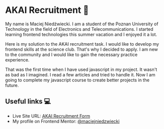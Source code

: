 # AKAI Recruitment 📱

My name is Maciej Niedźwiecki. I am a student of the Poznan University of Technology in the field of Electronics and Telecommunications. I started learning frontend technologies this summer vacation and I enjoyed it a lot.

Here is my solution to the AKAI recruitment task. I would like to develop my frontend skills at the science club. That's why I decided to apply. I am new to the community and I would like to gain the necessary practice experience.

That was the first time when I have used javascript in my project. It wasn't as bad as I imagined. I read a few articles and tried to handle it. Now I am going to complete my javascript course to create better projects in the future.

## Useful links 💻

- Live Site URL: [AKAI Recruitment Form](https://maciejniedzwiecki.github.io/AKAI-recruitment/)
- My profile on Frontend Mentor: [@maciejniedzwiecki](https://www.frontendmentor.io/profile/maciejniedzwiecki)
